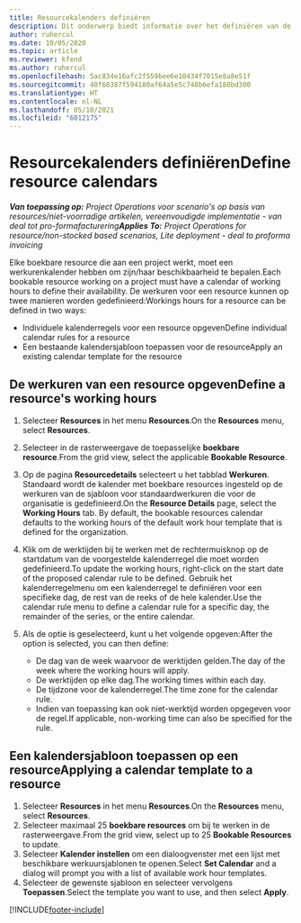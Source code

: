 ```yaml
---
title: Resourcekalenders definiëren
description: Dit onderwerp biedt informatie over het definiëren van de werkuurkalenders voor resources in Project Operations.
author: ruhercul
ms.date: 10/05/2020
ms.topic: article
ms.reviewer: kfend
ms.author: ruhercul
ms.openlocfilehash: 5ac834e16afc2f559bee6e10434f7015e8a8e51f
ms.sourcegitcommit: 40f68387f594180af64a5e5c748b6efa188bd300
ms.translationtype: HT
ms.contentlocale: nl-NL
ms.lasthandoff: 05/10/2021
ms.locfileid: "6012175"
---
```

# <a name="define-resource-calendars"></a><span data-ttu-id="18428-103">Resourcekalenders definiëren</span><span class="sxs-lookup"><span data-stu-id="18428-103">Define resource calendars</span></span>

<span data-ttu-id="18428-104">_**Van toepassing op:** Project Operations voor scenario's op basis van resources/niet-voorradige artikelen, vereenvoudigde implementatie - van deal tot pro-formafacturering_</span><span class="sxs-lookup"><span data-stu-id="18428-104">_**Applies To:** Project Operations for resource/non-stocked based scenarios, Lite deployment - deal to proforma invoicing_</span></span>

<span data-ttu-id="18428-105">Elke boekbare resource die aan een project werkt, moet een werkurenkalender hebben om zijn/haar beschikbaarheid te bepalen.</span><span class="sxs-lookup"><span data-stu-id="18428-105">Each bookable resource working on a project must have a calendar of working hours to define their availability.</span></span> <span data-ttu-id="18428-106">De werkuren voor een resource kunnen op twee manieren worden gedefinieerd:</span><span class="sxs-lookup"><span data-stu-id="18428-106">Workings hours for a resource can be defined in two ways:</span></span> 

   - <span data-ttu-id="18428-107">Individuele kalenderregels voor een resource opgeven</span><span class="sxs-lookup"><span data-stu-id="18428-107">Define individual calendar rules for a resource</span></span>
   - <span data-ttu-id="18428-108">Een bestaande kalendersjabloon toepassen voor de resource</span><span class="sxs-lookup"><span data-stu-id="18428-108">Apply an existing calendar template for the resource</span></span>

## <a name="define-a-resources-working-hours"></a><span data-ttu-id="18428-109">De werkuren van een resource opgeven</span><span class="sxs-lookup"><span data-stu-id="18428-109">Define a resource's working hours</span></span>

1. <span data-ttu-id="18428-110">Selecteer **Resources** in het menu **Resources**.</span><span class="sxs-lookup"><span data-stu-id="18428-110">On the **Resources** menu, select **Resources**.</span></span>
2. <span data-ttu-id="18428-111">Selecteer in de rasterweergave de toepasselijke **boekbare resource**.</span><span class="sxs-lookup"><span data-stu-id="18428-111">From the grid view, select the applicable **Bookable Resource**.</span></span>
3. <span data-ttu-id="18428-112">Op de pagina **Resourcedetails** selecteert u het tabblad **Werkuren**. Standaard wordt de kalender met boekbare resources ingesteld op de werkuren van de sjabloon voor standaardwerkuren die voor de organisatie is gedefinieerd.</span><span class="sxs-lookup"><span data-stu-id="18428-112">On the **Resource Details** page, select the **Working Hours** tab. By default, the bookable resources calendar defaults to the working hours of the default work hour template that is defined for the organization.</span></span>
4. <span data-ttu-id="18428-113">Klik om de werktijden bij te werken met de rechtermuisknop op de startdatum van de voorgestelde kalenderregel die moet worden gedefinieerd.</span><span class="sxs-lookup"><span data-stu-id="18428-113">To update the working hours, right-click on the start date of the proposed calendar rule to be defined.</span></span> <span data-ttu-id="18428-114">Gebruik het kalenderregelmenu om een kalenderregel te definiëren voor een specifieke dag, de rest van de reeks of de hele kalender.</span><span class="sxs-lookup"><span data-stu-id="18428-114">Use the calendar rule menu to define a calendar rule for a specific day, the remainder of the series, or the entire calendar.</span></span>
5. <span data-ttu-id="18428-115">Als de optie is geselecteerd, kunt u het volgende opgeven:</span><span class="sxs-lookup"><span data-stu-id="18428-115">After the option is selected, you can then define:</span></span>

    - <span data-ttu-id="18428-116">De dag van de week waarvoor de werktijden gelden.</span><span class="sxs-lookup"><span data-stu-id="18428-116">The day of the week where the working hours will apply.</span></span>
    - <span data-ttu-id="18428-117">De werktijden op elke dag.</span><span class="sxs-lookup"><span data-stu-id="18428-117">The working times within each day.</span></span>
    - <span data-ttu-id="18428-118">De tijdzone voor de kalenderregel.</span><span class="sxs-lookup"><span data-stu-id="18428-118">The time zone for the calendar rule.</span></span>
    - <span data-ttu-id="18428-119">Indien van toepassing kan ook niet-werktijd worden opgegeven voor de regel.</span><span class="sxs-lookup"><span data-stu-id="18428-119">If applicable, non-working time can also be specified for the rule.</span></span>

## <a name="applying-a-calendar-template-to-a-resource"></a><span data-ttu-id="18428-120">Een kalendersjabloon toepassen op een resource</span><span class="sxs-lookup"><span data-stu-id="18428-120">Applying a calendar template to a resource</span></span>

1. <span data-ttu-id="18428-121">Selecteer **Resources** in het menu **Resources**.</span><span class="sxs-lookup"><span data-stu-id="18428-121">On the **Resources** menu, select **Resources**.</span></span>
2. <span data-ttu-id="18428-122">Selecteer maximaal 25 **boekbare resources** om bij te werken in de rasterweergave.</span><span class="sxs-lookup"><span data-stu-id="18428-122">From the grid view, select up to 25 **Bookable Resources** to update.</span></span>
3. <span data-ttu-id="18428-123">Selecteer **Kalender instellen** om een dialoogvenster met een lijst met beschikbare werkuursjablonen te openen.</span><span class="sxs-lookup"><span data-stu-id="18428-123">Select **Set Calendar** and a dialog will prompt you with a list of available work hour templates.</span></span>
4. <span data-ttu-id="18428-124">Selecteer de gewenste sjabloon en selecteer vervolgens **Toepassen**.</span><span class="sxs-lookup"><span data-stu-id="18428-124">Select the template you want to use, and then select **Apply**.</span></span>


[!INCLUDE[footer-include](../includes/footer-banner.md)]